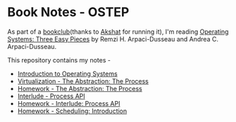 # Book Notes - OSTEP

As part of a [bookclub](https://notes.akjn.dev/notes/ostep/)(thanks to [Akshat](https://www.akjn.dev/) for running it), I'm reading [Operating Systems: Three Easy Pieces](https://pages.cs.wisc.edu/~remzi/OSTEP/) by Remzi H. Arpaci-Dusseau and Andrea C. Arpaci-Dusseau. 

This repository contains my notes -

- [Introduction to Operating Systems](./Introduction.pdf)
- [Virtualization - The Abstraction: The Process](./Virtualization-The-Abstraction-The-Process.pdf)
- [Homework - The Abstraction: The Process](./Homework-Abstraction-Process.pdf)
- [Interlude - Process API](./Interlude-Process-API.pdf)
- [Homework - Interlude: Process API](./Homework-Interlude-Process-API.pdf)
- [Homework - Scheduling: Introduction](./Homework-Scheduling.pdf)
